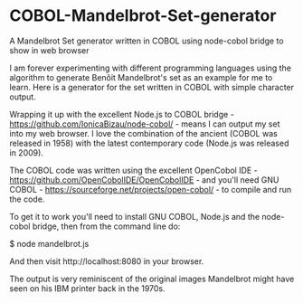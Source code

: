 # COBOL-Mandelbrot-Set-generator
A Mandelbrot Set generator written in COBOL using node-cobol bridge to show in web browser

I am forever experimenting with different programming languages using the algorithm to generate Benôit Mandelbrot's set as an example
for me to learn.  Here is a generator for the set written in COBOL with simple character output.

Wrapping it up with the excellent Node.js to COBOL bridge - https://github.com/IonicaBizau/node-cobol/ - means I can output my set into
my web browser.  I love the combination of the ancient (COBOL was released in 1958) with the latest contemporary code (Node.js was 
released in 2009).

The COBOL code was written using the excellent OpenCobol IDE - https://github.com/OpenCobolIDE/OpenCobolIDE - and you'll need GNU COBOL - https://sourceforge.net/projects/open-cobol/ - to compile and run the code.

To get it to work you'll need to install GNU COBOL, Node.js and the node-cobol bridge, then from the command line do:

$ node mandelbrot.js

And then visit http://localhost:8080 in your browser. 

The output is very reminiscent of the original images Mandelbrot might have seen on his IBM printer back in the 1970s.
